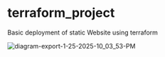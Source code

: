 # terraform_project
Basic deployment of static Website using terraform 



![diagram-export-1-25-2025-10_03_53-PM](https://github.com/user-attachments/assets/ecc83d66-3544-4db9-909d-d37fefd3d019)
